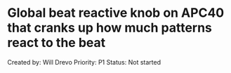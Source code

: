 # Global beat reactive knob on APC40 that cranks up how much patterns react to the beat

Created by: Will Drevo
Priority: P1
Status: Not started